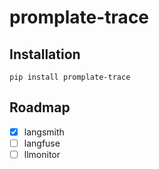 # promplate-trace

## Installation

```shell
pip install promplate-trace
```

## Roadmap

- [x] langsmith
- [ ] langfuse
- [ ] llmonitor
